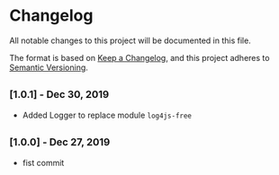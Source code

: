 # Changelog
All notable changes to this project will be documented in this file.

The format is based on [Keep a Changelog](https://keepachangelog.com/zh-TW/1.0.0/),
and this project adheres to [Semantic Versioning](https://semver.org/lang/zh-TW/).

## <sub>[1.0.1] - Dec 30, 2019</sub>
- Added Logger to replace module `log4js-free`

## <sub>[1.0.0] - Dec 27, 2019</sub>
- fist commit

